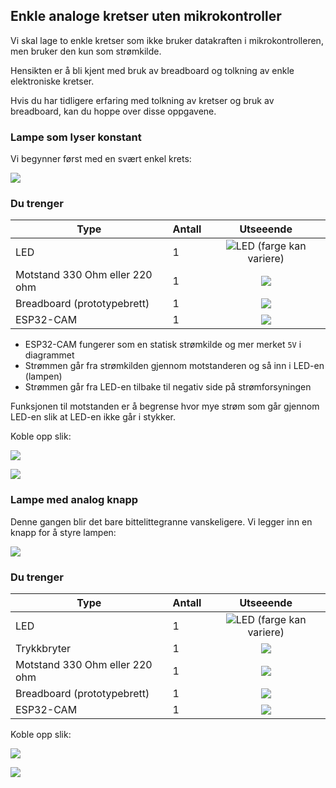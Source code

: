 ## Enkle analoge kretser uten mikrokontroller

Vi skal lage to enkle kretser som ikke bruker datakraften i mikrokontrolleren, men bruker den kun som strømkilde.

Hensikten er å bli kjent med bruk av breadboard og tolkning av enkle elektroniske kretser.

Hvis du har tidligere erfaring med tolkning av kretser og bruk av breadboard, kan du hoppe over disse oppgavene.

### Lampe som lyser konstant

Vi begynner først med en svært enkel krets:

![](./lyserkonstant/5V_Lampe.png)

### Du trenger

| Type          | Antall           |  Utseeende |
| ------------- | :------------- | :----: |
| LED           | 1    |  ![LED](../img/led.png) (farge kan variere)
| Motstand 330 Ohm eller 220 ohm | 1 |  ![](../img/330ohm.png) 	
| Breadboard (prototypebrett)	| 1 | ![](../img/bb.png)
| ESP32-CAM | 1 | ![](../img/esp32cam_small.png)

* ESP32-CAM fungerer som en statisk strømkilde og mer merket ```5V``` i diagrammet
* Strømmen går fra strømkilden gjennom motstanderen og så inn i LED-en (lampen)
* Strømmen går fra LED-en tilbake til negativ side på strømforsyningen

Funksjonen til motstanden er å begrense hvor mye strøm som går gjennom LED-en slik at LED-en ikke går i stykker.

Koble opp slik:

![](./lyserkonstant/5V_Lampe_bb.png)

![](./lyserkonstant/5V_Lampe_photo.png)

### Lampe med analog knapp

Denne gangen blir det bare bittelittegranne vanskeligere. Vi legger inn en knapp for å styre lampen:

![](./analogknapp/analog_knapp.png)


### Du trenger

| Type          | Antall           |  Utseeende |
| ------------- | :------------- | :----: |
| LED           | 1    |  ![LED](../img/led.png) (farge kan variere)
| Trykkbryter	| 1	   |    ![](../img/button.png)
| Motstand 330 Ohm eller 220 ohm | 1 |  ![](../img/330ohm.png) 	
| Breadboard (prototypebrett)	| 1 | ![](../img/bb.png)
| ESP32-CAM | 1 | ![](../img/esp32cam_small.png)


Koble opp slik:

![](./analogknapp/analog_knapp_bb.png)

![](./analogknapp/analog_knapp_bilde.png)
